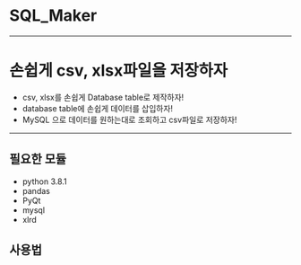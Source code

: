 # SQL_Maker
-------
# 손쉽게 csv, xlsx파일을 저장하자
- csv, xlsx를 손쉽게 Database table로 제작하자!
- database table에 손쉽게 데이터를 삽입하자!
- MySQL 으로 데이터를 원하는대로 조회하고 csv파일로 저장하자!

------
## 필요한 모듈
- python 3.8.1
- pandas
- PyQt
- mysql
- xlrd

## 사용법
